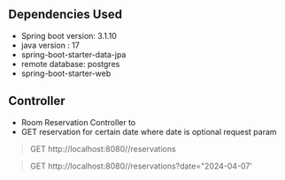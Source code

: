 ## Dependencies Used
- Spring boot version: 3.1.10
- java version : 17
- spring-boot-starter-data-jpa
- remote database: postgres
- spring-boot-starter-web


## Controller
- Room Reservation Controller to 
- GET reservation for certain date where date is optional request param
> GET http://localhost:8080//reservations

> GET http://localhost:8080//reservations?date="2024-04-07'
